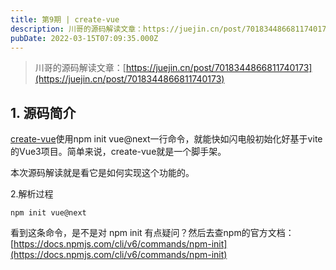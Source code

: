 ```yaml
---
title: 第9期 | create-vue
description: 川哥的源码解读文章：https://juejin.cn/post/70183448668117401731. 源码简介create-vue使用npm init vue@next一行命令，就能快如闪电般初始化好基于vite的Vue3项目。简单来说，create-vue就是一个脚手架。本次源码解读...
pubDate: 2022-03-15T07:09:35.000Z
---
```


> 川哥的源码解读文章：[https://juejin.cn/post/7018344866811740173](https://juejin.cn/post/7018344866811740173)


## 1. 源码简介
[create-vue](https://github.com/vuejs/create-vue)使用npm init vue@next一行命令，就能快如闪电般初始化好基于vite的Vue3项目。简单来说，create-vue就是一个脚手架。

本次源码解读就是看它是如何实现这个功能的。

2.解析过程
```shell
npm init vue@next
```
看到这条命令，是不是对 npm init 有点疑问？然后去查npm的官方文档：[https://docs.npmjs.com/cli/v6/commands/npm-init](https://docs.npmjs.com/cli/v6/commands/npm-init)


